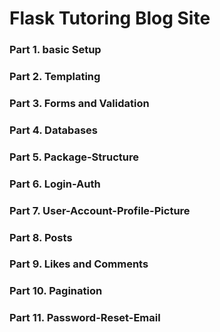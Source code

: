 # Flask Tutoring Blog Site


### Part 1. basic Setup

### Part 2. Templating

### Part 3. Forms and Validation

### Part 4. Databases

### Part 5. Package-Structure

### Part 6. Login-Auth

### Part 7. User-Account-Profile-Picture

### Part 8. Posts

### Part 9. Likes and Comments

### Part 10. Pagination

### Part 11. Password-Reset-Email